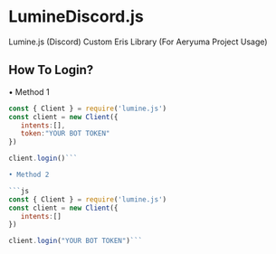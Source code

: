 # LumineDiscord.js
Lumine.js (Discord) Custom Eris Library (For Aeryuma Project Usage)

## How To Login?

• Method 1

```js
const { Client } = require('lumine.js')
const client = new Client({
   intents:[],
   token:"YOUR BOT TOKEN"
})

client.login()```

• Method 2 

```js
const { Client } = require('lumine.js')
const client = new Client({
   intents:[]
})

client.login("YOUR BOT TOKEN")```
